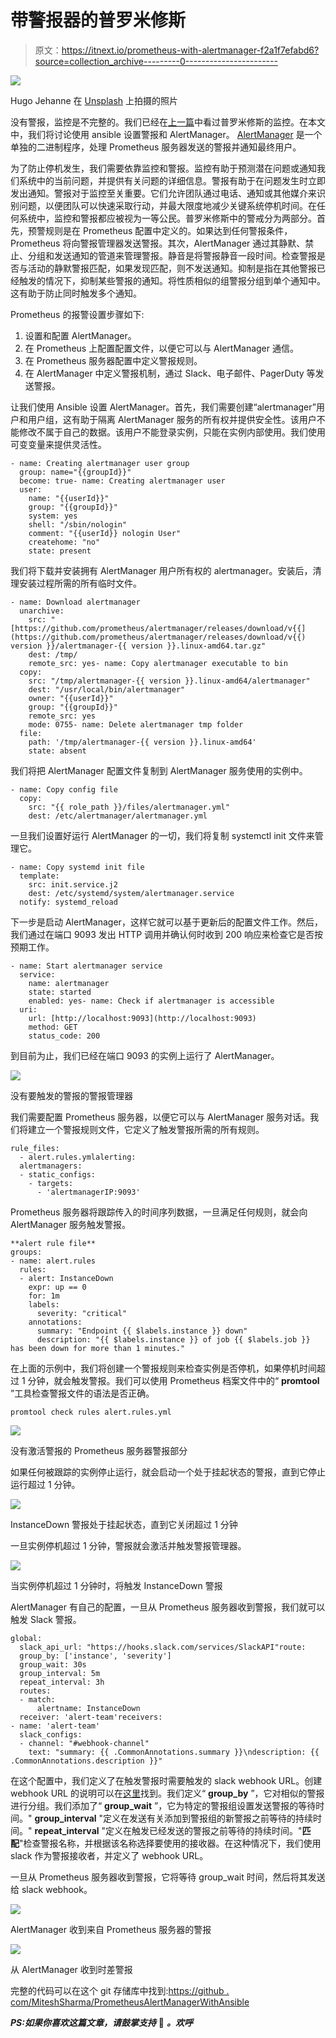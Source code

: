 # 带警报器的普罗米修斯

> 原文：<https://itnext.io/prometheus-with-alertmanager-f2a1f7efabd6?source=collection_archive---------0----------------------->

![](img/92c1d570690af55e34bcd713485142f3.png)

Hugo Jehanne 在 [Unsplash](https://unsplash.com?utm_source=medium&utm_medium=referral) 上拍摄的照片

没有警报，监控是不完整的。我们已经在[上一篇](/monitoring-with-prometheus-using-ansible-812bf710ef43)中看过普罗米修斯的监控。在本文中，我们将讨论使用 ansible 设置警报和 AlertManager。 [AlertManager](https://prometheus.io/docs/alerting/alertmanager/) 是一个单独的二进制程序，处理 Prometheus 服务器发送的警报并通知最终用户。

为了防止停机发生，我们需要依靠监控和警报。监控有助于预测潜在问题或通知我们系统中的当前问题，并提供有关问题的详细信息。警报有助于在问题发生时立即发出通知。警报对于监控至关重要。它们允许团队通过电话、通知或其他媒介来识别问题，以便团队可以快速采取行动，并最大限度地减少关键系统停机时间。在任何系统中，监控和警报都应被视为一等公民。普罗米修斯中的警戒分为两部分。首先，预警规则是在 Prometheus 配置中定义的。如果达到任何警报条件，Prometheus 将向警报管理器发送警报。其次，AlertManager 通过其静默、禁止、分组和发送通知的管道来管理警报。静音是将警报静音一段时间。检查警报是否与活动的静默警报匹配，如果发现匹配，则不发送通知。抑制是指在其他警报已经触发的情况下，抑制某些警报的通知。将性质相似的组警报分组到单个通知中。这有助于防止同时触发多个通知。

Prometheus 的报警设置步骤如下:

1.  设置和配置 AlertManager。
2.  在 Prometheus 上配置配置文件，以便它可以与 AlertManager 通信。
3.  在 Prometheus 服务器配置中定义警报规则。
4.  在 AlertManager 中定义警报机制，通过 Slack、电子邮件、PagerDuty 等发送警报。

让我们使用 Ansible 设置 AlertManager。首先，我们需要创建“alertmanager”用户和用户组，这有助于隔离 AlertManager 服务的所有权并提供安全性。该用户不能修改不属于自己的数据。该用户不能登录实例，只能在实例内部使用。我们使用可变变量来提供灵活性。

```
- name: Creating alertmanager user group
  group: name="{{groupId}}"
  become: true- name: Creating alertmanager user
  user:
    name: "{{userId}}"
    group: "{{groupId}}"
    system: yes
    shell: "/sbin/nologin"
    comment: "{{userId}} nologin User"
    createhome: "no"
    state: present
```

我们将下载并安装拥有 AlertManager 用户所有权的 alertmanager。安装后，清理安装过程所需的所有临时文件。

```
- name: Download alertmanager
  unarchive:
    src: "[https://github.com/prometheus/alertmanager/releases/download/v{{](https://github.com/prometheus/alertmanager/releases/download/v{{) version }}/alertmanager-{{ version }}.linux-amd64.tar.gz"
    dest: /tmp/
    remote_src: yes- name: Copy alertmanager executable to bin
  copy:
    src: "/tmp/alertmanager-{{ version }}.linux-amd64/alertmanager"
    dest: "/usr/local/bin/alertmanager"
    owner: "{{userId}}"
    group: "{{groupId}}"
    remote_src: yes
    mode: 0755- name: Delete alertmanager tmp folder
  file:
    path: '/tmp/alertmanager-{{ version }}.linux-amd64'
    state: absent
```

我们将把 AlertManager 配置文件复制到 AlertManager 服务使用的实例中。

```
- name: Copy config file
  copy:
    src: "{{ role_path }}/files/alertmanager.yml"
    dest: /etc/alertmanager/alertmanager.yml
```

一旦我们设置好运行 AlertManager 的一切，我们将复制 systemctl init 文件来管理它。

```
- name: Copy systemd init file
  template:
    src: init.service.j2
    dest: /etc/systemd/system/alertmanager.service
  notify: systemd_reload
```

下一步是启动 AlertManager，这样它就可以基于更新后的配置文件工作。然后，我们通过在端口 9093 发出 HTTP 调用并确认何时收到 200 响应来检查它是否按预期工作。

```
- name: Start alertmanager service
  service:
    name: alertmanager
    state: started
    enabled: yes- name: Check if alertmanager is accessible
  uri:
    url: [http://localhost:9093](http://localhost:9093)
    method: GET
    status_code: 200
```

到目前为止，我们已经在端口 9093 的实例上运行了 AlertManager。

![](img/1c4c24040e1138c1a30bb95ed25b0ec7.png)

没有要触发的警报的警报管理器

我们需要配置 Prometheus 服务器，以便它可以与 AlertManager 服务对话。我们将建立一个警报规则文件，它定义了触发警报所需的所有规则。

```
rule_files:
  - alert.rules.ymlalerting:
  alertmanagers:
  - static_configs:
    - targets:
      - 'alertmanagerIP:9093'
```

Prometheus 服务器将跟踪传入的时间序列数据，一旦满足任何规则，就会向 AlertManager 服务触发警报。

```
**alert rule file**
groups:
- name: alert.rules
  rules:
  - alert: InstanceDown
    expr: up == 0
    for: 1m
    labels:
      severity: "critical"
    annotations:
      summary: "Endpoint {{ $labels.instance }} down"
      description: "{{ $labels.instance }} of job {{ $labels.job }} has been down for more than 1 minutes."
```

在上面的示例中，我们将创建一个警报规则来检查实例是否停机，如果停机时间超过 1 分钟，就会触发警报。我们可以使用 Prometheus 档案文件中的“ **promtool** ”工具检查警报文件的语法是否正确。

```
promtool check rules alert.rules.yml
```

![](img/0302a047e42dd01d62afd72b9ea9efb0.png)

没有激活警报的 Prometheus 服务器警报部分

如果任何被跟踪的实例停止运行，就会启动一个处于挂起状态的警报，直到它停止运行超过 1 分钟。

![](img/00b8d5afef6d84709d85a7d089210035.png)

InstanceDown 警报处于挂起状态，直到它关闭超过 1 分钟

一旦实例停机超过 1 分钟，警报就会激活并触发警报管理器。

![](img/d8a1e2ae22777e43f214aad9a167f748.png)

当实例停机超过 1 分钟时，将触发 InstanceDown 警报

AlertManager 有自己的配置，一旦从 Prometheus 服务器收到警报，我们就可以触发 Slack 警报。

```
global:
  slack_api_url: "https://hooks.slack.com/services/SlackAPI"route:
  group_by: ['instance', 'severity']
  group_wait: 30s
  group_interval: 5m
  repeat_interval: 3h
  routes:
  - match:
      alertname: InstanceDown
  receiver: 'alert-team'receivers:
- name: 'alert-team'
  slack_configs:
  - channel: "#webhook-channel"
    text: "summary: {{ .CommonAnnotations.summary }}\ndescription: {{ .CommonAnnotations.description }}"
```

在这个配置中，我们定义了在触发警报时需要触发的 slack webhook URL。创建 webhook URL 的说明可以在[这里](https://api.slack.com/incoming-webhooks)找到。我们定义“ **group_by** ”，它对相似的警报进行分组。我们添加了“ **group_wait** ”，它为特定的警报组设置发送警报的等待时间。" **group_interval** "定义在发送有关添加到警报组的新警报之前等待的持续时间。" **repeat_interval** "定义在触发已经发送的警报之前等待的持续时间。"**匹配**"检查警报名称，并根据该名称选择要使用的接收器。在这种情况下，我们使用 slack 作为警报接收者，并定义了 webhook URL。

一旦从 Prometheus 服务器收到警报，它将等待 group_wait 时间，然后将其发送给 slack webhook。

![](img/556e4aab21fa1225ade31fe7eab163fb.png)

AlertManager 收到来自 Prometheus 服务器的警报

![](img/3f9c38c5075e33f6b346c91e944db27f.png)

从 AlertManager 收到时差警报

完整的代码可以在这个 git 存储库中找到:[https://github . com/MiteshSharma/PrometheusAlertManagerWithAnsible](https://github.com/MiteshSharma/PrometheusAlertManagerWithAnsible)

***PS:如果你喜欢这篇文章，请鼓掌支持*** 👏 ***。欢呼***